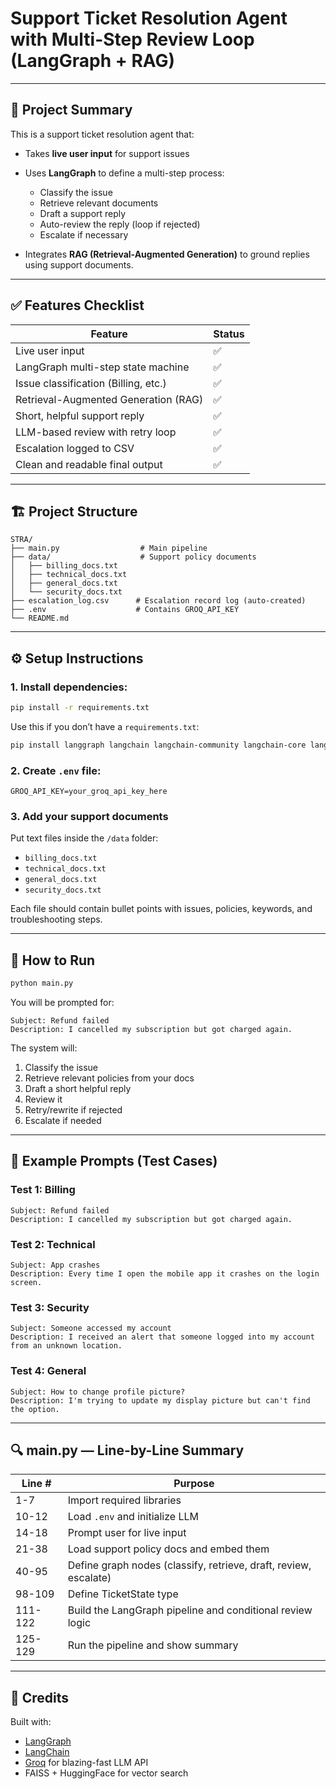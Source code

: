 # Support Ticket Resolution Agent with Multi-Step Review Loop (LangGraph + RAG)

---

## 🧠 Project Summary

This is a support ticket resolution agent that:

* Takes **live user input** for support issues
* Uses **LangGraph** to define a multi-step process:

  * Classify the issue
  * Retrieve relevant documents
  * Draft a support reply
  * Auto-review the reply (loop if rejected)
  * Escalate if necessary
* Integrates **RAG (Retrieval-Augmented Generation)** to ground replies using support documents.

---

## ✅ Features Checklist

| Feature                              | Status |
| ------------------------------------ | ------ |
| Live user input                      | ✅      |
| LangGraph multi-step state machine   | ✅      |
| Issue classification (Billing, etc.) | ✅      |
| Retrieval-Augmented Generation (RAG) | ✅      |
| Short, helpful support reply         | ✅      |
| LLM-based review with retry loop     | ✅      |
| Escalation logged to CSV             | ✅      |
| Clean and readable final output      | ✅      |

---

## 🏗️ Project Structure

```
STRA/
├── main.py                  # Main pipeline
├── data/                    # Support policy documents
│   ├── billing_docs.txt
│   ├── technical_docs.txt
│   ├── general_docs.txt
│   └── security_docs.txt
├── escalation_log.csv      # Escalation record log (auto-created)
├── .env                    # Contains GROQ_API_KEY
└── README.md             
```

---

## ⚙️ Setup Instructions

### 1. Install dependencies:

```bash
pip install -r requirements.txt
```

Use this if you don’t have a `requirements.txt`:

```bash
pip install langgraph langchain langchain-community langchain-core langchain-huggingface langchain-groq faiss-cpu python-dotenv
```

### 2. Create `.env` file:

```
GROQ_API_KEY=your_groq_api_key_here
```

### 3. Add your support documents

Put text files inside the `/data` folder:

* `billing_docs.txt`
* `technical_docs.txt`
* `general_docs.txt`
* `security_docs.txt`

Each file should contain bullet points with issues, policies, keywords, and troubleshooting steps.

---

## 🚀 How to Run

```bash
python main.py
```

You will be prompted for:

```
Subject: Refund failed
Description: I cancelled my subscription but got charged again.
```

The system will:

1. Classify the issue
2. Retrieve relevant policies from your docs
3. Draft a short helpful reply
4. Review it
5. Retry/rewrite if rejected
6. Escalate if needed

---

## 🔁 Example Prompts (Test Cases)

### Test 1: Billing

```
Subject: Refund failed
Description: I cancelled my subscription but got charged again.
```

### Test 2: Technical

```
Subject: App crashes
Description: Every time I open the mobile app it crashes on the login screen.
```

### Test 3: Security

```
Subject: Someone accessed my account
Description: I received an alert that someone logged into my account from an unknown location.
```

### Test 4: General

```
Subject: How to change profile picture?
Description: I'm trying to update my display picture but can't find the option.
```

---



## 🔍 main.py — Line-by-Line Summary

| Line #  | Purpose                                                          |
| ------- | ---------------------------------------------------------------- |
| 1-7     | Import required libraries                                        |
| 10-12   | Load `.env` and initialize LLM                                   |
| 14-18   | Prompt user for live input                                       |
| 21-38   | Load support policy docs and embed them                          |
| 40-95   | Define graph nodes (classify, retrieve, draft, review, escalate) |
| 98-109  | Define TicketState type                                          |
| 111-122 | Build the LangGraph pipeline and conditional review logic        |
| 125-129 | Run the pipeline and show summary                                |

---

## 🧾 Credits

Built with:

* [LangGraph](https://github.com/langchain-ai/langgraph)
* [LangChain](https://www.langchain.com/)
* [Groq](https://groq.com/) for blazing-fast LLM API
* FAISS + HuggingFace for vector search


